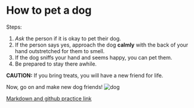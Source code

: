 # How to pet a dog

Steps:
1. *Ask* the person if it is okay to pet their dog.
2. If the person says yes, approach the dog **calmly** with the back of your hand outstretched for them to smell. 
3. If the dog sniffs your hand and seems happy, you can pet them. 
4. Be prepared to stay there awhile. 

**CAUTION:** If you bring treats, you will have a new friend for life.

Now, go on and make new dog friends!
![dog](Bea-2.jpeg)




[Markdown and github practice link](https://github.com/jpuritz/BIO_594_2023/blob/main/Exercises_ProbSets/Week01/Week01.md#further-reading-highly-recommended)